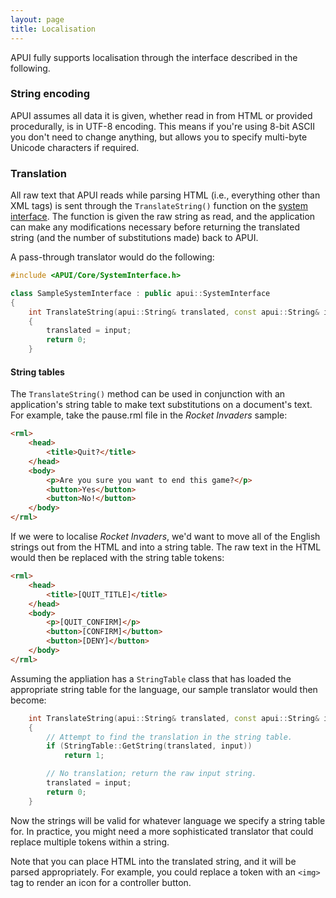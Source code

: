 ```yaml
---
layout: page
title: Localisation
---
```


APUI fully supports localisation through the interface described in the following.

### String encoding

APUI assumes all data it is given, whether read in from HTML or provided procedurally, is in UTF-8 encoding. This means if you're using 8-bit ASCII you don't need to change anything, but allows you to specify multi-byte Unicode characters if required.

### Translation

All raw text that APUI reads while parsing HTML (i.e., everything other than XML tags) is sent through the `TranslateString()` function on the [system interface](cpp_manual/interfaces/system.html). The function is given the raw string as read, and the application can make any modifications necessary before returning the translated string (and the number of substitutions made) back to APUI.

A pass-through translator would do the following:

```cpp
#include <APUI/Core/SystemInterface.h>

class SampleSystemInterface : public apui::SystemInterface
{
	int TranslateString(apui::String& translated, const apui::String& input) override
	{
		translated = input;
		return 0;
	}
```

#### String tables

The `TranslateString()` method can be used in conjunction with an application's string table to make text substitutions on a document's text. For example, take the pause.rml file in the _Rocket Invaders_ sample:

```html
<rml>
	<head>
		<title>Quit?</title>
	</head>
	<body>
		<p>Are you sure you want to end this game?</p>
		<button>Yes</button>
		<button>No!</button>
	</body>
</rml>
```

If we were to localise _Rocket Invaders_, we'd want to move all of the English strings out from the HTML and into a string table. The raw text in the HTML would then be replaced with the string table tokens:

```html
<rml>
	<head>
		<title>[QUIT_TITLE]</title>
	</head>
	<body>
		<p>[QUIT_CONFIRM]</p>
		<button>[CONFIRM]</button>
		<button>[DENY]</button>
	</body>
</rml>
```

Assuming the appliation has a `StringTable` class that has loaded the appropriate string table for the language, our sample translator would then become:

```cpp
	int TranslateString(apui::String& translated, const apui::String& input) override
	{
		// Attempt to find the translation in the string table.
		if (StringTable::GetString(translated, input))
			return 1;

		// No translation; return the raw input string.
		translated = input;
		return 0;
	}
```

Now the strings will be valid for whatever language we specify a string table for. In practice, you might need a more sophisticated translator that could replace multiple tokens within a string.

Note that you can place HTML into the translated string, and it will be parsed appropriately. For example, you could replace a token with an `<img>` tag to render an icon for a controller button.
